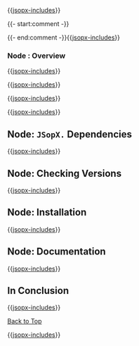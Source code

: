 ﻿{{[jsopx-includes](./DocsX/AllGlobal/Master/Includes/Content/Template/Technologies/Node/Header.md)}}

{{- start:comment -}}
<!-- START JSOPX NOVA DOCX HEADER
group: 'Technologies'
subGroup: 'Node'
isDraft: true
isProductionReady: true
toc: true
END JSOPX NOVA DOCX HEADER -->
{{- end:comment -}}{{[jsopx-includes](./DocsX/AllGlobal/Master/Includes/Content/Common/Draft-Notice.md)}}

### Node : Overview

{{[jsopx-includes](./DocsX/AllGlobal/Master/Includes/Content/Template/Technologies/Node/Overview.md)}}

{{[jsopx-includes](./DocsX/AllGlobal/Master/Includes/Content/Common/Current-Phase.md)}}

{{[jsopx-includes](./DocsX/AllGlobal/Master/Includes/Content/Template/Technologies/Node/BodyContent.md)}}

{{[jsopx-includes](./DocsX/AllGlobal/Master/Includes/Content/Common/Alerts-Current.md)}}


## Node: `JSopX.` Dependencies

{{[jsopx-includes](./DocsX/AllGlobal/Master/Includes/Content/Template/Technologies/Node/JsopxDependencies.md)}}


## Node: Checking Versions

{{[jsopx-includes](./DocsX/AllGlobal/Master/Includes/Content/Template/Technologies/Node/CheckingVersions.md)}}


## Node: Installation

{{[jsopx-includes](./DocsX/AllGlobal/Master/Includes/Content/Template/Technologies/Node/Installation.md)}}

## Node: Documentation

{{[jsopx-includes](./DocsX/AllGlobal/Master/Includes/Content/Template/Technologies/Node/Documentation.md)}}

## In Conclusion

{{[jsopx-includes](./DocsX/AllGlobal/Master/Includes/Content/Template/Technologies/Node/InConclusion.md)}}

[Back to Top](#table-of-contents)

{{[jsopx-includes](./DocsX/AllGlobal/Master/Includes/Layout/Footer.md)}}